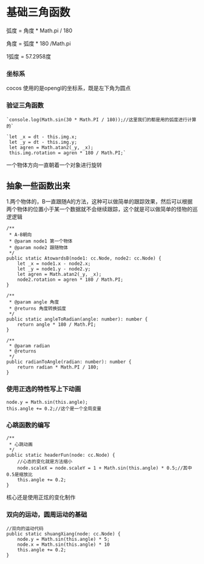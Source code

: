# 基础三角函数

弧度 = 角度 * Math.pi / 180

角度 = 弧度 * 180 /Math.pi

1弧度 =  57.2958度

### 坐标系

cocos 使用的是opengl的坐标系，既是左下角为圆点

### 验证三角函数

	`console.log(Math.sin(30 * Math.PI / 180));//这里我们的都是用的弧度进行计算的`

    `let _x = dt - this.img.x;
     let _y = dt - this.img.y;
     let agren = Math.atan2(_y, _x);
     this.img.rotation = agren * 180 / Math.PI;`

一个物体方向一直朝着一个对象进行旋转

## 抽象一些函数出来
1.两个物体的，B一直跟随A的方法，这种可以做简单的跟踪效果，然后可以根据两个物体的位置小于某一个数据就不会继续跟踪，这个就是可以做简单的怪物的巡逻逻辑

    /**
     * A-B朝向
     * @param node1 第一个物体
     * @param node2 跟随物体
     */
    public static AtowardsB(node1: cc.Node, node2: cc.Node) {
        let _x = node1.x - node2.x;
        let _y = node1.y - node2.y;
        let agren = Math.atan2(_y, _x);
        node2.rotation = agren * 180 / Math.PI;
    }

    /**
     * @param angle 角度
     * @returns 角度转换弧度
     */
    public static angleToRadian(angle: number): number {
        return angle * 180 / Math.PI;
    }

    /**
     * @param radian 
     * @returns 
     */
    public radianToAngle(radian: number): number {
        return radian * Math.PI / 180;
    }

### 使用正选的特性写上下动画
    node.y = Math.sin(this.angle);
    this.angle += 0.2;//这个是一个全局变量

### 心跳函数的编写
    /**
     * 心跳动画
     */
    public static headerFun(node: cc.Node) {
        //心态的变化就是方法缩小
        node.scaleX = node.scaleY = 1 + Math.sin(this.angle) * 0.5;//其中0.5是缩放比
        this.angle += 0.2;
    }
核心还是使用正炫的变化制作

### 双向的运动，圆周运动的基础
    //双向的运动代码
    public static shuangXiang(node: cc.Node) {
        node.y = Math.sin(this.angle) * 5;
        node.x = Math.sin(this.angle) * 10
        this.angle += 0.2;
    }
    